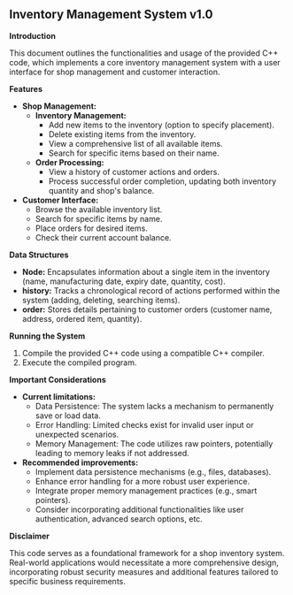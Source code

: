 ## Inventory Management System v1.0

**Introduction**

This document outlines the functionalities and usage of the provided C++ code, which implements a core inventory management system with a user interface for shop management and customer interaction.

**Features**

* **Shop Management:**
    * **Inventory Management:**
        * Add new items to the inventory (option to specify placement).
        * Delete existing items from the inventory.
        * View a comprehensive list of all available items.
        * Search for specific items based on their name.
    * **Order Processing:**
        * View a history of customer actions and orders.
        * Process successful order completion, updating both inventory quantity and shop's balance.
* **Customer Interface:**
    * Browse the available inventory list.
    * Search for specific items by name.
    * Place orders for desired items.
    * Check their current account balance.

**Data Structures**

* **Node:** Encapsulates information about a single item in the inventory (name, manufacturing date, expiry date, quantity, cost).
* **history:** Tracks a chronological record of actions performed within the system (adding, deleting, searching items).
* **order:** Stores details pertaining to customer orders (customer name, address, ordered item, quantity).

**Running the System**

1. Compile the provided C++ code using a compatible C++ compiler.
2. Execute the compiled program.

**Important Considerations**

* **Current limitations:**
    * Data Persistence: The system lacks a mechanism to permanently save or load data.
    * Error Handling:  Limited checks exist for invalid user input or unexpected scenarios.
    * Memory Management: The code utilizes raw pointers, potentially leading to memory leaks if not addressed.
* **Recommended improvements:**
    * Implement data persistence mechanisms (e.g., files, databases).
    * Enhance error handling for a more robust user experience.
    * Integrate proper memory management practices (e.g., smart pointers).
    * Consider incorporating additional functionalities like user authentication, advanced search options, etc.

**Disclaimer**

This code serves as a foundational framework for a shop inventory system. Real-world applications would necessitate a more comprehensive design, incorporating robust security measures and additional features tailored to specific business requirements.
